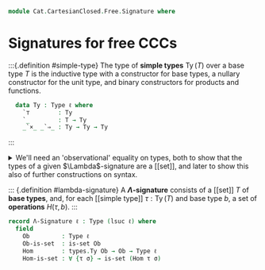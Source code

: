 <!--
```agda
open import 1Lab.Prelude
```
-->

```agda
module Cat.CartesianClosed.Free.Signature where
```

# Signatures for free CCCs

<!--
```agda
module types {ℓ} (T : Type ℓ) where
  infixr 22 _`⇒_
  infixr 20 _`×_
  infix 25 `_
```
-->

:::{.definition #simple-type}
The type of **simple types** $\operatorname{Ty}(T)$ over a base type $T$
is the inductive type with a constructor for base types, a nullary
constructor for the unit type, and binary constructors for products and
functions.

```agda
  data Ty : Type ℓ where
    `⊤        : Ty
    `_        : T → Ty
    _`×_ _`⇒_ : Ty → Ty → Ty
```
:::

<details>
<summary>We'll need an 'observational' equality on types, both to show
that the types of a given $\Lambda$-signature are a [[set]], and later
to show this also of further constructions on syntax.</summary>

```agda
  module code ⦃ _ : H-Level T 2 ⦄ where
    same-ty : Ty → Ty → Prop ℓ
    same-ty `⊤ `⊤ = el! (Lift _ ⊤)
    same-ty `⊤ _  = el! (Lift _ ⊥)

    same-ty (` x) (` y) = el! (x ≡ y)
    same-ty (` x) _     = el! (Lift _ ⊥)

    same-ty (a `× x) (b `× y) = el! (⌞ same-ty a b ⌟ × ⌞ same-ty x y ⌟)
    same-ty (a `× x) _        = el! (Lift _ ⊥)

    same-ty (a `⇒ x) (b `⇒ y) = el! (⌞ same-ty a b ⌟ × ⌞ same-ty x y ⌟)
    same-ty (a `⇒ x) _        = el! (Lift _ ⊥)

    refl-same-ty : ∀ x → ⌞ same-ty x x ⌟
    refl-same-ty `⊤       = lift tt
    refl-same-ty (` x)    = refl
    refl-same-ty (a `× b) = refl-same-ty a , refl-same-ty b
    refl-same-ty (a `⇒ b) = refl-same-ty a , refl-same-ty b

    from-same-ty : ∀ x y → ⌞ same-ty x y ⌟ → x ≡ y
    from-same-ty `⊤       `⊤       p = refl
    from-same-ty (` x)    (` y)    p = ap `_ p
    from-same-ty (a `× x) (b `× y) p = ap₂ _`×_ (from-same-ty a b (p .fst)) (from-same-ty x y (p .snd))
    from-same-ty (a `⇒ x) (b `⇒ y) p = ap₂ _`⇒_ (from-same-ty a b (p .fst)) (from-same-ty x y (p .snd))

    instance
      H-Level-Ty : ∀ {n} → H-Level Ty (2 + n)
      H-Level-Ty = basic-instance 2 $ set-identity-system→hlevel
        (λ x y → ⌞ same-ty x y ⌟) refl-same-ty (λ x y → hlevel 1) from-same-ty
```

</details>

<!--
```agda
open types using (module Ty ; `_ ; _`×_ ; _`⇒_ ; `⊤) public
```
-->

::: {.definition #lambda-signature}
A **$\Lambda$-signature** consists of a [[set]] $T$ of **base types**,
and, for each [[simple type]] $\tau : \operatorname{Ty}(T)$ and base
type $b$, a set of **operations** $H(\tau, b)$.
:::

```agda
record Λ-Signature ℓ : Type (lsuc ℓ) where
  field
    Ob         : Type ℓ
    Ob-is-set  : is-set Ob
    Hom        : types.Ty Ob → Ob → Type ℓ
    Hom-is-set : ∀ {τ σ} → is-set (Hom τ σ)
```

<!--
```agda
  -- This module is meant to always be opened instantiated, so we don't
  -- provide these as instances.

  instance
    H-Level-Ob : ∀ {n} → H-Level Ob (2 + n)
    H-Level-Ob = basic-instance 2 Ob-is-set

    H-Level-Hom : ∀ {τ σ n} → H-Level (Hom τ σ) (2 + n)
    H-Level-Hom = basic-instance 2 Hom-is-set

  open types Ob using (Ty) public
  open types.code Ob ⦃ auto ⦄ public
```
-->
